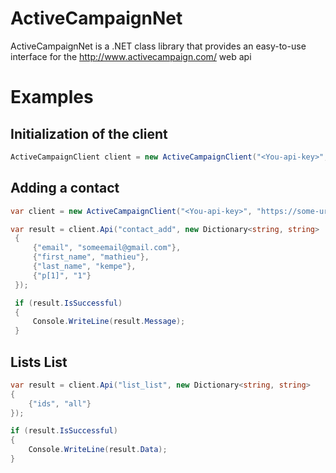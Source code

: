 # ActiveCampaignNet
ActiveCampaignNet is a .NET class library that provides an easy-to-use interface for the http://www.activecampaign.com/ web api

# Examples

## Initialization of the client 

```csharp
ActiveCampaignClient client = new ActiveCampaignClient("<You-api-key>", "https://some-url.api-us1.com");
```

## Adding a contact

```csharp
var client = new ActiveCampaignClient("<You-api-key>", "https://some-url.api-us1.com");

var result = client.Api("contact_add", new Dictionary<string, string>
 {
     {"email", "someemail@gmail.com"},
     {"first_name", "mathieu"},
     {"last_name", "kempe"},
     {"p[1]", "1"}
 });

 if (result.IsSuccessful)
 {
     Console.WriteLine(result.Message);
 }

```


## Lists List

```csharp
var result = client.Api("list_list", new Dictionary<string, string>
{
    {"ids", "all"}
});

if (result.IsSuccessful)
{
    Console.WriteLine(result.Data);
}
```

